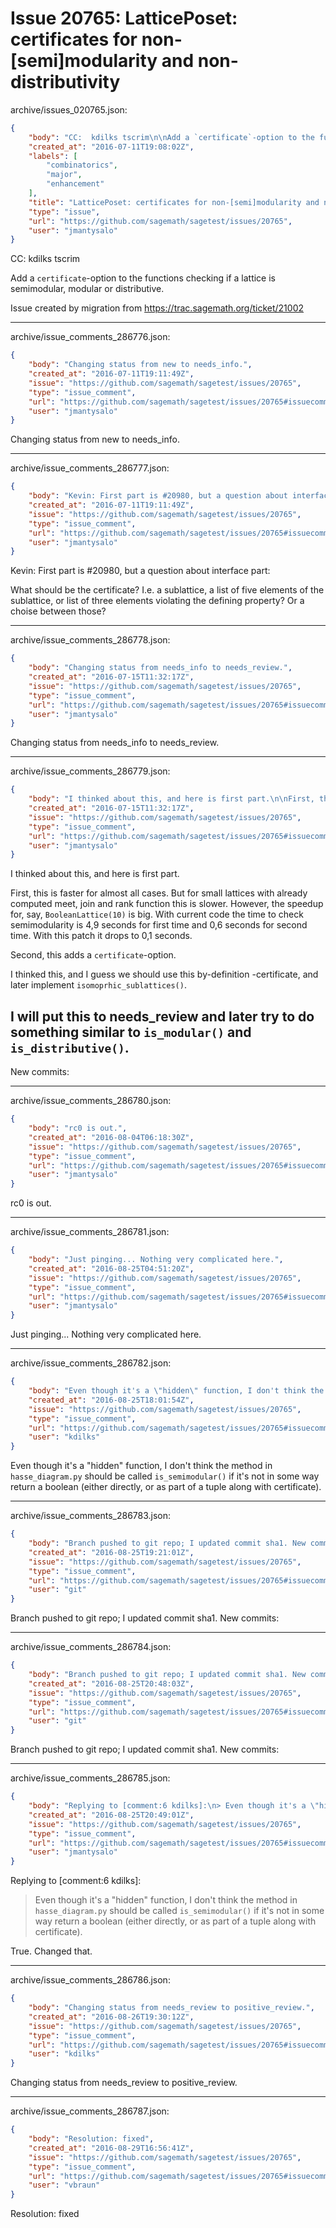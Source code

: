 # Issue 20765: LatticePoset: certificates for non-[semi]modularity and non-distributivity

archive/issues_020765.json:
```json
{
    "body": "CC:  kdilks tscrim\n\nAdd a `certificate`-option to the functions checking if a lattice is semimodular, modular or distributive.\n\nIssue created by migration from https://trac.sagemath.org/ticket/21002\n\n",
    "created_at": "2016-07-11T19:08:02Z",
    "labels": [
        "combinatorics",
        "major",
        "enhancement"
    ],
    "title": "LatticePoset: certificates for non-[semi]modularity and non-distributivity",
    "type": "issue",
    "url": "https://github.com/sagemath/sagetest/issues/20765",
    "user": "jmantysalo"
}
```
CC:  kdilks tscrim

Add a `certificate`-option to the functions checking if a lattice is semimodular, modular or distributive.

Issue created by migration from https://trac.sagemath.org/ticket/21002





---

archive/issue_comments_286776.json:
```json
{
    "body": "Changing status from new to needs_info.",
    "created_at": "2016-07-11T19:11:49Z",
    "issue": "https://github.com/sagemath/sagetest/issues/20765",
    "type": "issue_comment",
    "url": "https://github.com/sagemath/sagetest/issues/20765#issuecomment-286776",
    "user": "jmantysalo"
}
```

Changing status from new to needs_info.



---

archive/issue_comments_286777.json:
```json
{
    "body": "Kevin: First part is #20980, but a question about interface part:\n\nWhat should be the certificate? I.e. a sublattice, a list of five elements of the sublattice, or list of three elements violating the defining property? Or a choise between those?",
    "created_at": "2016-07-11T19:11:49Z",
    "issue": "https://github.com/sagemath/sagetest/issues/20765",
    "type": "issue_comment",
    "url": "https://github.com/sagemath/sagetest/issues/20765#issuecomment-286777",
    "user": "jmantysalo"
}
```

Kevin: First part is #20980, but a question about interface part:

What should be the certificate? I.e. a sublattice, a list of five elements of the sublattice, or list of three elements violating the defining property? Or a choise between those?



---

archive/issue_comments_286778.json:
```json
{
    "body": "Changing status from needs_info to needs_review.",
    "created_at": "2016-07-15T11:32:17Z",
    "issue": "https://github.com/sagemath/sagetest/issues/20765",
    "type": "issue_comment",
    "url": "https://github.com/sagemath/sagetest/issues/20765#issuecomment-286778",
    "user": "jmantysalo"
}
```

Changing status from needs_info to needs_review.



---

archive/issue_comments_286779.json:
```json
{
    "body": "I thinked about this, and here is first part.\n\nFirst, this is faster for almost all cases. But for small lattices with already computed meet, join and rank function this is slower. However, the speedup for, say, `BooleanLattice(10)` is big. With current code the time to check semimodularity is 4,9 seconds for first time and 0,6 seconds for second time. With this patch it drops to 0,1 seconds.\n\nSecond, this adds a `certificate`-option.\n\nI thinked this, and I guess we should use this by-definition -certificate, and later implement `isomoprhic_sublattices()`.\n\nI will put this to needs_review and later try to do something similar to `is_modular()` and `is_distributive()`.\n----\nNew commits:",
    "created_at": "2016-07-15T11:32:17Z",
    "issue": "https://github.com/sagemath/sagetest/issues/20765",
    "type": "issue_comment",
    "url": "https://github.com/sagemath/sagetest/issues/20765#issuecomment-286779",
    "user": "jmantysalo"
}
```

I thinked about this, and here is first part.

First, this is faster for almost all cases. But for small lattices with already computed meet, join and rank function this is slower. However, the speedup for, say, `BooleanLattice(10)` is big. With current code the time to check semimodularity is 4,9 seconds for first time and 0,6 seconds for second time. With this patch it drops to 0,1 seconds.

Second, this adds a `certificate`-option.

I thinked this, and I guess we should use this by-definition -certificate, and later implement `isomoprhic_sublattices()`.

I will put this to needs_review and later try to do something similar to `is_modular()` and `is_distributive()`.
----
New commits:



---

archive/issue_comments_286780.json:
```json
{
    "body": "rc0 is out.",
    "created_at": "2016-08-04T06:18:30Z",
    "issue": "https://github.com/sagemath/sagetest/issues/20765",
    "type": "issue_comment",
    "url": "https://github.com/sagemath/sagetest/issues/20765#issuecomment-286780",
    "user": "jmantysalo"
}
```

rc0 is out.



---

archive/issue_comments_286781.json:
```json
{
    "body": "Just pinging... Nothing very complicated here.",
    "created_at": "2016-08-25T04:51:20Z",
    "issue": "https://github.com/sagemath/sagetest/issues/20765",
    "type": "issue_comment",
    "url": "https://github.com/sagemath/sagetest/issues/20765#issuecomment-286781",
    "user": "jmantysalo"
}
```

Just pinging... Nothing very complicated here.



---

archive/issue_comments_286782.json:
```json
{
    "body": "Even though it's a \"hidden\" function, I don't think the method in `hasse_diagram.py` should be called `is_semimodular()` if it's not in some way return a boolean (either directly, or as part of a tuple along with certificate).",
    "created_at": "2016-08-25T18:01:54Z",
    "issue": "https://github.com/sagemath/sagetest/issues/20765",
    "type": "issue_comment",
    "url": "https://github.com/sagemath/sagetest/issues/20765#issuecomment-286782",
    "user": "kdilks"
}
```

Even though it's a "hidden" function, I don't think the method in `hasse_diagram.py` should be called `is_semimodular()` if it's not in some way return a boolean (either directly, or as part of a tuple along with certificate).



---

archive/issue_comments_286783.json:
```json
{
    "body": "Branch pushed to git repo; I updated commit sha1. New commits:",
    "created_at": "2016-08-25T19:21:01Z",
    "issue": "https://github.com/sagemath/sagetest/issues/20765",
    "type": "issue_comment",
    "url": "https://github.com/sagemath/sagetest/issues/20765#issuecomment-286783",
    "user": "git"
}
```

Branch pushed to git repo; I updated commit sha1. New commits:



---

archive/issue_comments_286784.json:
```json
{
    "body": "Branch pushed to git repo; I updated commit sha1. New commits:",
    "created_at": "2016-08-25T20:48:03Z",
    "issue": "https://github.com/sagemath/sagetest/issues/20765",
    "type": "issue_comment",
    "url": "https://github.com/sagemath/sagetest/issues/20765#issuecomment-286784",
    "user": "git"
}
```

Branch pushed to git repo; I updated commit sha1. New commits:



---

archive/issue_comments_286785.json:
```json
{
    "body": "Replying to [comment:6 kdilks]:\n> Even though it's a \"hidden\" function, I don't think the method in `hasse_diagram.py` should be called `is_semimodular()` if it's not in some way return a boolean (either directly, or as part of a tuple along with certificate).\n\nTrue. Changed that.",
    "created_at": "2016-08-25T20:49:01Z",
    "issue": "https://github.com/sagemath/sagetest/issues/20765",
    "type": "issue_comment",
    "url": "https://github.com/sagemath/sagetest/issues/20765#issuecomment-286785",
    "user": "jmantysalo"
}
```

Replying to [comment:6 kdilks]:
> Even though it's a "hidden" function, I don't think the method in `hasse_diagram.py` should be called `is_semimodular()` if it's not in some way return a boolean (either directly, or as part of a tuple along with certificate).

True. Changed that.



---

archive/issue_comments_286786.json:
```json
{
    "body": "Changing status from needs_review to positive_review.",
    "created_at": "2016-08-26T19:30:12Z",
    "issue": "https://github.com/sagemath/sagetest/issues/20765",
    "type": "issue_comment",
    "url": "https://github.com/sagemath/sagetest/issues/20765#issuecomment-286786",
    "user": "kdilks"
}
```

Changing status from needs_review to positive_review.



---

archive/issue_comments_286787.json:
```json
{
    "body": "Resolution: fixed",
    "created_at": "2016-08-29T16:56:41Z",
    "issue": "https://github.com/sagemath/sagetest/issues/20765",
    "type": "issue_comment",
    "url": "https://github.com/sagemath/sagetest/issues/20765#issuecomment-286787",
    "user": "vbraun"
}
```

Resolution: fixed
